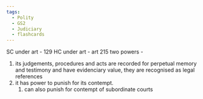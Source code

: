 ```yaml
---
tags:
  - Polity
  - GS2
  - Judiciary
  - flashcards
---
```

SC under art - 129
HC under art - art 215
two powers - 
1. its judgements, procedures and acts are recorded for perpetual memory and testimony and have evidenciary value, they are recognised as legal references
2. it has power to punish for its contempt.
	1. can also punish for contempt of subordinate courts
